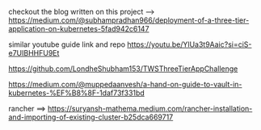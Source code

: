 checkout the blog written on this project --> 
https://medium.com/@subhampradhan966/deployment-of-a-three-tier-application-on-kubernetes-5fad942c6147

similar youtube guide link and repo
https://youtu.be/YlUa3t9Aaic?si=ciS-e7UIBHHFU9Et 

https://github.com/LondheShubham153/TWSThreeTierAppChallenge

https://medium.com/@muppedaanvesh/a-hand-on-guide-to-vault-in-kubernetes-%EF%B8%8F-1daf73f331bd

rancher ==> https://suryansh-mathema.medium.com/rancher-installation-and-importing-of-existing-cluster-b25dca669717
#
